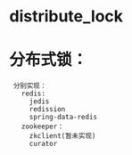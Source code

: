 # distribute_lock

  # 分布式锁：
     分别实现：
       redis:
         jedis
         redission
         spring-data-redis
       zookeeper：
         zkclient(暂未实现)
         curator
